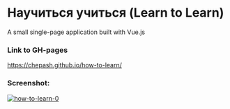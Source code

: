 # Научиться учиться (Learn to Learn)

A small single-page application built with Vue.js

### Link to GH-pages

https://chepash.github.io/how-to-learn/

### Screenshot:
<a href='https://postimg.cc/YL6PyCdL' target='_blank'><img src='https://i.postimg.cc/YL6PyCdL/how-to-learn-0.png' border='0' alt='how-to-learn-0'/></a>
